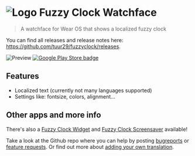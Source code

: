 # ![Logo](https://raw.githubusercontent.com/tuur29/fuzzyclock/master/watchface/app/src/main/res/mipmap-hdpi/ic_launcher.png "Logo") Fuzzy Clock Watchface
> A watchface for Wear OS that shows a localized fuzzy clock

You can find all releases and release notes here: https://github.com/tuur29/fuzzyclock/releases.

![Preview](https://raw.githubusercontent.com/tuur29/fuzzyclock/master/watchface/app/src/main/res/drawable-nodpi/preview.png) [![Google Play Store badge](https://play.google.com/intl/en_us/badges/images/badge_new.png)](https://play.google.com/store/apps/details?id=net.tuurlievens.fuzzyclockscreensaver)

## Features
- Localized text (currently not many languages supported)
- Settings like: fontsize, colors, alignment...

## Other apps and more info
There's also a [Fuzzy Clock Widget](../widget) and [Fuzzy Clock Screensaver](../screensaver) available!

Take a look at the Github repo where you can help by posting [bugreports](https://github.com/tuur29/fuzzyclock/issues) or [feature requests](https://github.com/tuur29/fuzzyclock/issues). Or find out more about [adding your own translation](../shared).
